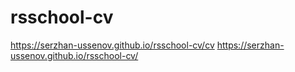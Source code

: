 # rsschool-cv
https://serzhan-ussenov.github.io/rsschool-cv/cv
https://serzhan-ussenov.github.io/rsschool-cv/